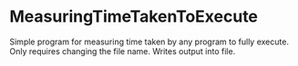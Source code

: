 # MeasuringTimeTakenToExecute
Simple program for measuring time taken by any program to fully execute. Only requires changing the file name. Writes output into file.
